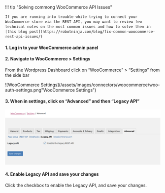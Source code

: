 
!!! tip "Solving commong WooCommerce API Issues"

    If you are running into trouble while trying to connect your WooCommerce store via the REST API, you may want to review few technical notes on the most common issues and how to solve them in [this blog post](https://robotninja.com/blog/fix-common-woocommerce-rest-api-issues/)

#### 1. Log in to your WooCommerce admin panel

#### 2. Navigate to WooCommerce > Settings

  From the Wordpress Dashboard click on “WooCommerce” > “Settings” from the side bar

  ![WooCommerce Settings](/assets/images/connectors/woocommerce/woo-auth-settings.png"WooCommerce Settings")

#### 3. When in settings, click on “Advanced” and then “Legacy API”

  ![WooCommerce Legacy API Settings](/assets/images/connectors/woocommerce/woo-auth-legacy-api.png "WooCommerce Legacy API Settings")

#### 4. Enable Legacy API and save your changes
  
  Click the checkbox to enable the Legacy API, and save your changes.



    